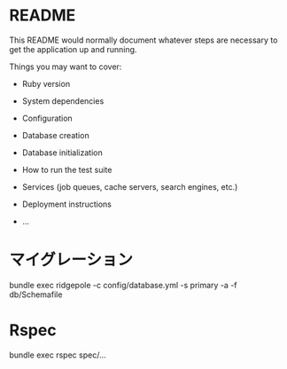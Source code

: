 # README

This README would normally document whatever steps are necessary to get the
application up and running.

Things you may want to cover:

* Ruby version

* System dependencies

* Configuration

* Database creation

* Database initialization

* How to run the test suite

* Services (job queues, cache servers, search engines, etc.)

* Deployment instructions

* ...

# マイグレーション
bundle exec ridgepole -c config/database.yml -s primary -a -f db/Schemafile 

# Rspec
bundle exec rspec spec/...